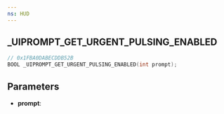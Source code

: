 ```yaml
---
ns: HUD
---
```

## _UIPROMPT_GET_URGENT_PULSING_ENABLED

```c
// 0x1FBA0DABECDDB52B
BOOL _UIPROMPT_GET_URGENT_PULSING_ENABLED(int prompt);
```

## Parameters
* **prompt**:
